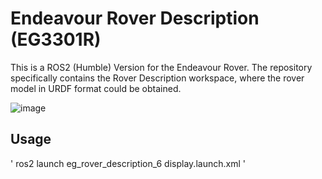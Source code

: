 # Endeavour Rover Description (EG3301R)

This is a ROS2 (Humble) Version for the Endeavour Rover. The repository specifically contains the Rover Description workspace, where the rover model in URDF format could be obtained. 


![image](https://github.com/looikx/eg3301_rover/assets/84984040/57be3204-7f58-4e83-942a-7f7d72412fc7)

## Usage 

' ros2 launch eg_rover_description_6 display.launch.xml '
